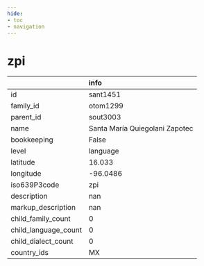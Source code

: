 ```yaml
---
hide:
- toc
- navigation
---
```

# zpi
|                      | info                           |
|:---------------------|:-------------------------------|
| id                   | sant1451                       |
| family_id            | otom1299                       |
| parent_id            | sout3003                       |
| name                 | Santa María Quiegolani Zapotec |
| bookkeeping          | False                          |
| level                | language                       |
| latitude             | 16.033                         |
| longitude            | -96.0486                       |
| iso639P3code         | zpi                            |
| description          | nan                            |
| markup_description   | nan                            |
| child_family_count   | 0                              |
| child_language_count | 0                              |
| child_dialect_count  | 0                              |
| country_ids          | MX                             |